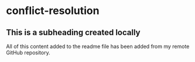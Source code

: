 # conflict-resolution

## This is a subheading created locally

All of this content added to the readme file has been added from my remote GitHub repository.

